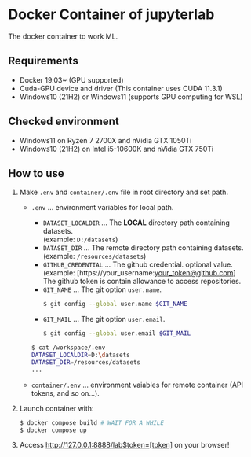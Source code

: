 # Docker Container of jupyterlab
The docker container to work ML.

## Requirements
- Docker 19.03~ (GPU supported)
- Cuda-GPU device and driver (This container uses CUDA 11.3.1)
- Windows10 (21H2) or Windows11 (supports GPU computing for WSL)

## Checked environment
- Windows11 on Ryzen 7 2700X and nVidia GTX 1050Ti
- Windows10 (21H2) on Intel i5-10600K and nVidia GTX 750Ti

## How to use
1. Make `.env` and `container/.env` file in root directory and set path.
    - `.env` ... environment variables for local path.
        - `DATASET_LOCALDIR` ... The **LOCAL** directory path containing datasets.<br>(example: `D:/datasets`)
        - `DATASET_DIR` ... The remote directory path containing datasets.<br>(example: `/resources/datasets`)
        - `GITHUB_CREDENTIAL` ... The github credential. optional value.<br>(example: [https://your_username:your_token@github.com]<br> The github token is contain allowance to access repositories.
        - `GIT_NAME` ... The git option `user.name`.
            ```sh
            $ git config --global user.name $GIT_NAME
            ```
        - `GIT_MAIL` ... The git option `user.email`.
            ```sh
            $ git config --global user.email $GIT_MAIL
            ```
        
        ```sh
        $ cat /workspace/.env
        DATASET_LOCALDIR=D:\datasets
        DATASET_DIR=/resources/datasets
        ...
        ```

    - `container/.env` ... environment vaiables for remote container (API tokens, and so on...).
        
2. Launch container with:
    ```sh
    $ docker compose build # WAIT FOR A WHILE
    $ docker compose up
    ```

3. Access http://127.0.0.1:8888/lab$token=[token] on your browser!